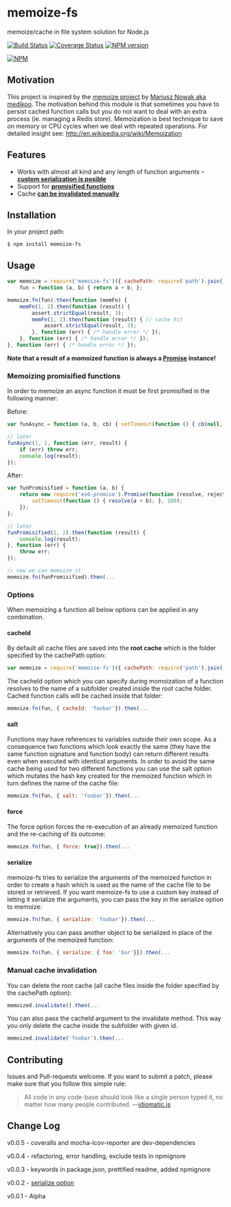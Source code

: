 # memoize-fs

memoize/cache in file system solution for Node.js

[![Build Status](https://api.travis-ci.org/borisdiakur/memoize-fs.png?branch=master)](https://travis-ci.org/borisdiakur/memoize-fs)
[![Coverage Status](https://img.shields.io/coveralls/borisdiakur/memoize-fs.svg)](https://coveralls.io/r/borisdiakur/memoize-fs)
[![NPM version](https://badge.fury.io/js/memoize-fs.svg)](http://badge.fury.io/js/memoize-fs)

[![NPM](https://nodei.co/npm/memoize-fs.png?downloads=true)](https://nodei.co/npm/memoize-fs/)

## Motivation
This project is inspired by the [memoize project](https://github.com/medikoo/memoize) by [Mariusz Nowak aka medikoo](https://github.com/medikoo).
The motivation behind this module is that sometimes you have to persist cached function calls but you do not want to deal with an extra process (ie. managing a Redis store).
Memoization is best technique to save on memory or CPU cycles when we deal with repeated operations. For detailed insight see: http://en.wikipedia.org/wiki/Memoization

## Features

* Works with almost all kind and any length of function arguments – [__custom serialization is posible__](#serialize)
* Support for [__promisified functions__](#memoizing-promisified-functions)
* Cache [__can be invalidated manually__](#manual-cache-invalidation)

## Installation

In your project path:

	$ npm install memoize-fs

## Usage

```javascript
var memoize = require('memoize-fs')({ cachePath: require('path').join(__dirname, '../../cache' }),
    fun = function (a, b) { return a + b; };

memoize.fn(fun).then(function (memFn) {
    memFn(1, 2).then(function (result) {
        assert.strictEqual(result, 3);
        memFn(1, 2).then(function (result) { // cache hit
            assert.strictEqual(result, 3);
        }, function (err) { /* handle error */ });
    }, function (err) { /* handle error */ });
}, function (err) { /* handle error */ });
```

__Note that a result of a momoized function is always a [Promise](http://www.html5rocks.com/en/tutorials/es6/promises/) instance!__

### Memoizing promisified functions

In order to memoize an async function it must be first promisified in the following manner:

Before:
```javascript
var funAsync = function (a, b, cb) { setTimeout(function () { cb(null, a + b); }, 100); };

// later
funAsync(1, 2, function (err, result) {
    if (err) throw err;
    console.log(result);
});
```

After:
```javascript
var funPromisified = function (a, b) {
    return new require('es6-promise').Promise(function (resolve, reject) {
        setTimeout(function () { resolve(a + b); }, 100);
    });
};

// later
funPromisified(1, 2).then(function (result) {
    console.log(result);
}, function (err) {
    throw err;
});

// now we can memoize it
memoize.fn(funPromisified).then(...
```

### Options

When memoizing a function all below options can be applied in any combination.

#### cacheId

By default all cache files are saved into the __root cache__ which is the folder specified by the cachePath option:

```javascript
var memoize = require('memoize-fs')({ cachePath: require('path').join(__dirname, '../../cache' });
```

The cacheId option which you can specify during momoization of a function resolves to the name of a subfolder created inside the root cache folder. Cached function calls will be cached inside that folder:

```javascript
memoize.fn(fun, { cacheId: 'foobar'}).then(...
```

#### salt

Functions may have references to variables outside their own scope. As a consequence two functions which look exactly the same (they have the same function signature and function body) can return different results even when executed with identical arguments. In order to avoid the same cache being used for two different functions you can use the salt option which mutates the hash key created for the memoized function which in turn defines the name of the cache file:

```javascript
memoize.fn(fun, { salt: 'foobar'}).then(...
```

#### force

The force option forces the re-execution of an already memoized function and the re-caching of its outcome:

```javascript
memoize.fn(fun, { force: true}).then(...
```

#### serialize

memoize-fs tries to serialize the arguments of the memoized function in order to create a hash which is used as the name of the cache file to be stored or retrieved.
If you want memoize-fs to use a custom key instead of letting it serialize the arguments, you can pass the key in the serialize option to memoize:

```javascript
memoize.fn(fun, { serialize: 'foobar'}).then(...
```

Alternatively you can pass another object to be serialized in place of the arguments of the memoized function:

```javascript
memoize.fn(fun, { serialize: { foo: 'bar'}}).then(...
```

### Manual cache invalidation

You can delete the root cache (all cache files inside the folder specified by the cachePath option):

```javascript
memoized.invalidate().then(...
```

You can also pass the cacheId argument to the invalidate method. This way you only delete the cache inside the subfolder with given id.

```javascript
memoized.invalidate('foobar').then(...
```

## Contributing

Issues and Pull-requests welcome. If you want to submit a patch, please make sure that you follow this simple rule:

> All code in any code-base should look like a single person typed it, no matter how
many people contributed. —[idiomatic.js](https://github.com/rwldrn/idiomatic.js/)

## Change Log

v0.0.5 - coveralls and mocha-lcov-reporter are dev-dependencies

v0.0.4 - refactoring, error handling, exclude tests in npmignore

v0.0.3 - keywords in package.json, prettified readme, added npmignore

v0.0.2 - [serialize option](#serialize)

v0.0.1 - Alpha
